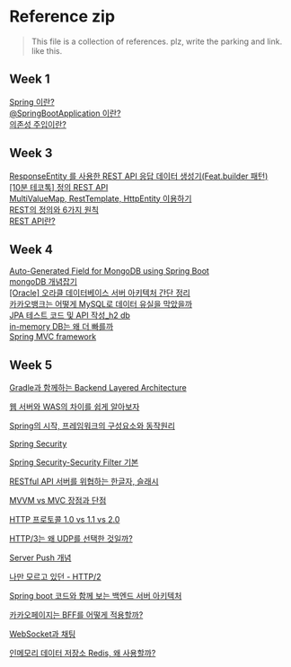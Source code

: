 # Reference zip

> This file is a collection of references.
> plz, write the parking and link.
> like this. 

## Week 1
[Spring 이란?](https://jerryjerryjerry.tistory.com/62) </br>
[@SpringBootApplication 이란?](https://velog.io/@jwkim/spring-boot-springapplication-annotation) </br>
[의존성 주입이란?](https://bamdule.tistory.com/174)

## Week 3
[ResponseEntity 를 사용한 REST API 응답 데이터 생성기(Feat.builder 패턴)](https://velog.io/@heoseungyeon/ResponseEntity-%EB%A5%BC-%EC%82%AC%EC%9A%A9%ED%95%9C-REST-API-%EC%9D%91%EB%8B%B5-%EB%8D%B0%EC%9D%B4%ED%84%B0-%EC%83%9D%EC%84%B1%EA%B8%B0Feat.builder-%ED%8C%A8%ED%84%B4) </br>
[[10분 테코톡] 정의 REST API](https://www.youtube.com/watch?v=Nxi8Ur89Akw) </br>
[MultiValueMap, RestTemplate, HttpEntity 이용하기](https://bamdule.tistory.com/174) </br>
[REST의 정의와 6가지 원칙](https://jaegukim.github.io/posts/rest/) </br>
[REST API란?](https://velog.io/@pilyeooong/REST-API%EB%9E%80) </br>

## Week 4
[Auto-Generated Field for MongoDB using Spring Boot](https://www.baeldung.com/spring-boot-mongodb-auto-generated-field) </br>
[mongoDB 개념잡기](https://velog.io/@swhan9404/mongoDB-%EA%B0%9C%EB%85%90%EC%9E%A1%EA%B8%B0) </br>
[[Oracle] 오라클 데이터베이스 서버 아키텍처 간단 정리](https://myjamong.tistory.com/166) </br>
[카카오뱅크는 어떻게 MySQL로 데이터 유실을 막았을까](https://byline.network/2017/10/17-6/) </br>
[JPA 테스트 코드 및 API 작성_h2 db](https://katfun.tistory.com/entry/Spring-Boot-3-2) </br>
[in-memory DB는 왜 더 빠를까](https://2kindsofcs.tistory.com/40) </br>
[Spring MVC framework](https://velog.io/@miscaminos/Spring-MVC-framework)

## Week 5
[Gradle과 함께하는 Backend Layered Architecture](https://medium.com/riiid-teamblog-kr/gradle%EA%B3%BC-%ED%95%A8%EA%BB%98%ED%95%98%EB%8A%94-backend-layered-architecture-97117b344ba8)

[웹 서버와 WAS의 차이를 쉽게 알아보자](https://codechasseur.tistory.com/25)

[Spring의 시작, 프레임워크의 구성요소와 동작원리](https://asfirstalways.tistory.com/334)

[Spring Security](https://okimaru.tistory.com/66)

[Spring Security-Security Filter 기본](https://m.blog.naver.com/PostView.naver?isHttpsRedirect=true&blogId=kbh3983&logNo=220932183498)

[RESTful API 서버를 위협하는 한글자, 슬래시](https://yozm.wishket.com/magazine/detail/1347/)

[MVVM vs MVC 장점과 단점](https://scshim.tistory.com/407)

[HTTP 프로토콜 1.0 vs 1.1 vs 2.0](https://hirlawldo.tistory.com/106)

[HTTP/3는 왜 UDP를 선택한 것일까?](https://evan-moon.github.io/2019/10/08/what-is-http3/)

[Server Push 개념](https://insomniachaos.tistory.com/94)

[나만 모르고 있던 - HTTP/2](https://www.popit.kr/%EB%82%98%EB%A7%8C-%EB%AA%A8%EB%A5%B4%EA%B3%A0-%EC%9E%88%EB%8D%98-http2/)

[Spring boot 코드와 함께 보는 백엔드 서버 아키텍처](https://tech.junhabaek.net/spring-boot-%EC%BD%94%EB%93%9C%EC%99%80-%ED%95%A8%EA%BB%98-%EB%B3%B4%EB%8A%94-%EB%B0%B1%EC%97%94%EB%93%9C-%EC%84%9C%EB%B2%84-%EC%95%84%ED%82%A4%ED%85%8D%EC%B2%98-%EC%8B%9C%EB%A6%AC%EC%A6%88-%EC%86%8C%EA%B0%9C-%EA%B8%B0%EB%B3%B8-%EA%B5%AC%EC%A1%B0-bbf814e1b4e3)

[카카오페이지는 BFF를 어떻게 적용할까?](https://fe-developers.kakaoent.com/2022/220310-kakaopage-bff/)

[WebSocket과 채팅](https://dev-gorany.tistory.com/212)

[인메모리 데이터 저장소 Redis, 왜 사용할까?](https://zangzangs.tistory.com/72)